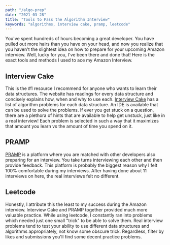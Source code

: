 ```yaml
---
path: "/algo-prep"
date: "2021-03-28"
title: "Tools to Pass the Algorithm Interview"
keywords: "algorithms, interview cake, pramp, leetcode"
---
```


You've spent hundreds of hours becoming a great developer. You have pulled out more hairs than you have on your head, and now you realize that you haven't the slightest idea on how to prepare for your upcoming Amazon interview. Well, lucky for you, I've been there and done that! Here is the exact tools and methods I used to ace my Amazon Interview.

<h2>Interview Cake</h2>

This is the #1 resource I recommend for anyone who wants to learn their data structures. The website has readings for every data structure and concisely explains how, when and why to use each. [Interview Cake](https://www.interviewcake.com/) has a list of algorithm problems for each data structure. An IDE is available that can be used to solve the problems. If ever you get stuck on a question, there are a plethora of hints that are available to help get unstuck, just like in a real interview! Each problem is selected in such a way that it maximizes that amount you learn vs the amount of time you spend on it.


<h2>PRAMP</h2>

[PRAMP](http://pramp.com/) is a platform where you are matched with other developers also preparing for an interview. You take turns interviewing each other and then provide feedback. This platform is probably the biggest reason why I felt 100% comfortable during my interviews. After having done about 11 interviews on here, the real interviews felt no different.

<h2>Leetcode</h2>

Honestly, I attribute this the least to my success during the Amazon interview. Interview Cake and PRAMP together provided much more valuable practice. While using leetcode, I constantly ran into problems which needed just one small "trick" to be able to solve them. Real interview problems tend to test your ability to use different data structures and algorithms appropriately, not know some obscure trick. Regardless, filter by likes and submissions you'll find some decent practice problems.